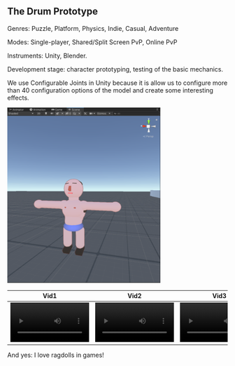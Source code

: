 ## The Drum Prototype

Genres: Puzzle, Platform, Physics, Indie, Casual, Adventure </p>
Modes: Single-player, Shared/Split Screen PvP, Online PvP

<p>Instruments: Unity, Blender.
<p>Development stage: character prototyping, testing of the basic mechanics.

<p> We use Configurable Joints in Unity because it is allow us to configure more than 40 configuration options of the model and create some interesting effects.

<div><img src="/Pet_project/Pasted%20image%2020220630235904.png" width="350" height="400"/></div>









Vid1 | Vid2 | Vid3
:-: | :-: | :-:
<video src="https://user-images.githubusercontent.com/90591227/205444933-c7e9bb0a-e906-4b29-b076-9b2ad1f7c4f1.mp4" width=180/> | <video src="https://user-images.githubusercontent.com/90591227/205453009-e7cb709a-86eb-402d-a58f-a2dfaa651259.mp4" width=180/> | <video src="https://user-images.githubusercontent.com/90591227/204239286-1382be14-55b9-4cae-b432-7ad84a742c6d.mp4" width=180/> 

And yes: I love ragdolls in games!
